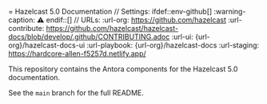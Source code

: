 = Hazelcast 5.0 Documentation
// Settings:
ifdef::env-github[]
:warning-caption: :warning:
endif::[]
// URLs:
:url-org: https://github.com/hazelcast
:url-contribute: https://github.com/hazelcast/hazelcast-docs/blob/develop/.github/CONTRIBUTING.adoc
:url-ui: {url-org}/hazelcast-docs-ui
:url-playbook: {url-org}/hazelcast-docs
:url-staging: https://hardcore-allen-f5257d.netlify.app/

This repository contains the Antora components for the Hazelcast 5.0 documentation.

See the `main` branch for the full README.

